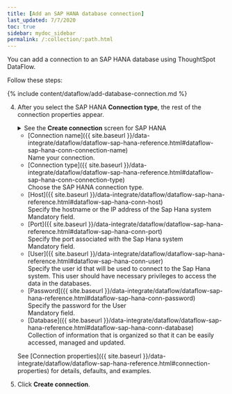 ```yaml
---
title: [Add an SAP HANA database connection]
last_updated: 7/7/2020
toc: true
sidebar: mydoc_sidebar
permalink: /:collection/:path.html
---
```

You can add a connection to an SAP HANA database using ThoughtSpot DataFlow.

Follow these steps:


{% include content/dataflow/add-database-connection.md %}

4. After you select the SAP HANA **Connection type**, the rest of the connection properties appear.

    <details>
      <summary>See the <strong>Create connection</strong> screen for SAP HANA</summary>
        <p>
        <img src="../../images/dataflow-sap-hana-create.png" alt="Create SAP HANA connection" /></p>
    </details>

    * [Connection name]({{ site.baseurl }}/data-integrate/dataflow/dataflow-sap-hana-reference.html#dataflow-sap-hana-conn-connection-name)<br/>Name your connection.
    * [Connection type]({{ site.baseurl }}/data-integrate/dataflow/dataflow-sap-hana-reference.html#dataflow-sap-hana-conn-connection-type)<br/>Choose the SAP HANA connection type.
    * [Host]({{ site.baseurl }}/data-integrate/dataflow/dataflow-sap-hana-reference.html#dataflow-sap-hana-conn-host)<br/>Specify the hostname or the IP address of the Sap Hana system<br/>Mandatory field.
    * [Port]({{ site.baseurl }}/data-integrate/dataflow/dataflow-sap-hana-reference.html#dataflow-sap-hana-conn-port)<br/>Specify the port associated with the Sap Hana system<br/>Mandatory field.
    * [User]({{ site.baseurl }}/data-integrate/dataflow/dataflow-sap-hana-reference.html#dataflow-sap-hana-conn-user)<br/>Specify the user id that will be used to connect to the Sap Hana system. This user should have necessary privileges to access the data in the databases.
    * [Password]({{ site.baseurl }}/data-integrate/dataflow/dataflow-sap-hana-reference.html#dataflow-sap-hana-conn-password)<br/>Specify the password for the User<br/>Mandatory field.
    * [Database]({{ site.baseurl }}/data-integrate/dataflow/dataflow-sap-hana-reference.html#dataflow-sap-hana-conn-database)<br/>Collection of information that is organized so that it can be easily accessed, managed and updated.
    
   See [Connection properties]({{ site.baseurl }}/data-integrate/dataflow/dataflow-sap-hana-reference.html#connection-properties) for details, defaults, and examples.

5. Click **Create connection**.   
